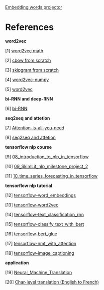 [Embedding words projector](http://projector.tensorflow.org/)

# References

**word2vec**

[1] [word2vec math](https://leimao.github.io/article/Word2Vec-Classic/)

[2] [cbow from scratch](https://www.kdnuggets.com/2018/04/implementing-deep-learning-methods-feature-engineering-text-data-cbow.html)

[3] [skipgram from scratch](http://mbenhaddou.com/2019/12/14/word2vec-concept-from-scratch-part-2/)

[4] [word2vec-numpy](https://nathanrooy.github.io/posts/2018-03-22/word2vec-from-scratch-with-python-and-numpy/)

[5] [word2vec](https://github.com/nickvdw/word2vec-from-scratch/blob/master/word2vec.ipynb)

**bi-RNN and deep-RNN**

[6] [bi-RNN](https://github.com/sarikamohan08/Bi-Directional-RNN/blob/main/Bi_RNN.ipynb)

**seq2seq and attetion**

[7] [Attention-is-all-you-need](https://github.com/ChuongLoc/Attention-is-all-you-need)

[8] [seq2seq and attetion](https://github.com/ChuongLoc/Sequence-to-Sequence-and-Attention-from-scratch-using-Tensorflow/blob/master/Seq2Seq%20and%20Attention.ipynb)

**tensorflow nlp course**

[9] [08_introduction_to_nlp_in_tensorflow](https://github.com/Locchuong96/Machine-Learning/blob/main/TensorFlow2/08_introduction_to_nlp_in_tensorflow.ipynb)

[10] [09_SkimLit_nlp_milestone_project_2](https://github.com/Locchuong96/Machine-Learning/blob/main/TensorFlow2/09_SkimLit_nlp_milestone_project_2.ipynb)

[11] [10_time_series_forecasting_in_tensorflow](https://github.com/Locchuong96/Machine-Learning/blob/main/TensorFlow2/10_time_series_forecasting_in_tensorflow.ipynb)

**tensorflow nlp tutorial**

[12] [tensorflow-word_embeddings](https://www.tensorflow.org/text/guide/word_embeddings)

[13] [tensorflow-word2vec](https://www.tensorflow.org/tutorials/text/word2vec)

[14] [tensorflow-text_classification_rnn](https://www.tensorflow.org/text/tutorials/text_classification_rnn)

[15] [tensorflow-classify_text_with_bert](https://www.tensorflow.org/text/tutorials/classify_text_with_bert)

[16] [tensorflow-bert_glue](https://www.tensorflow.org/text/tutorials/bert_glue)

[17] [tensorflow-nmt_with_attention](https://www.tensorflow.org/text/tutorials/nmt_with_attention)

[18] [tensorflow-image_captioning](https://www.tensorflow.org/tutorials/text/image_captioning)

**application**

[19] [Neural_Machine_Translation](https://github.com/ChuongLoc/Neural_Machine_Translation)

[20] [Char-level translation (English to French)](https://github.com/ChuongLoc/keras_seq2seq)
